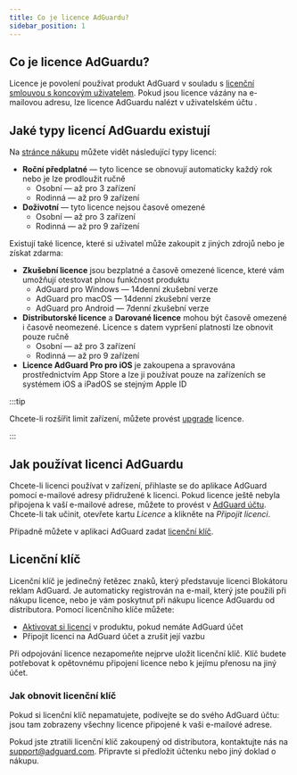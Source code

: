 ```yaml
---
title: Co je licence AdGuardu?
sidebar_position: 1
---
```


## Co je licence AdGuardu?

Licence je povolení používat produkt AdGuard v souladu s [licenční smlouvou s koncovým uživatelem](https://adguard.com/eula.html). Pokud jsou licence vázány na e-mailovou adresu, lze licence AdGuardu nalézt v uživatelském účtu [](https://my.adguard.com/).

## Jaké typy licencí AdGuardu existují

Na [stránce nákupu](https://adguard.com/license.html) můžete vidět následující typy licencí:

- **Roční předplatné** — tyto licence se obnovují automaticky každý rok nebo je lze prodloužit ručně
    - Osobní — až pro 3 zařízení
    - Rodinná — až pro 9 zařízení
- **Doživotní** — tyto licence nejsou časově omezené
    - Osobní — až pro 3 zařízení
    - Rodinná — až pro 9 zařízení

Existují také licence, které si uživatel může zakoupit z jiných zdrojů nebo je získat zdarma:

- **Zkušební licence** jsou bezplatné a časově omezené licence, které vám umožňují otestovat plnou funkčnost produktu
    - AdGuard pro Windows — 14denní zkušební verze
    - AdGuard pro macOS — 14denní zkušební verze
    - AdGuard pro Android — 7denní zkušební verze
- **Distributorské licence** a **Darované licence** mohou být časově omezené i časově neomezené. Licence s datem vypršení platnosti lze obnovit pouze ručně
    - Osobní — až pro 3 zařízení
    - Rodinná — až pro 9 zařízení
- **Licence AdGuard Pro pro iOS** je zakoupena a spravována prostřednictvím App Store a lze ji používat pouze na zařízeních se systémem iOS a iPadOS se stejným Apple ID

:::tip

Chcete-li rozšířit limit zařízení, můžete provést [upgrade](../payment-options/#upgrade) licence.

:::

## Jak používat licenci AdGuardu

Chcete-li licenci používat v zařízení, přihlaste se do aplikace AdGuard pomocí e-mailové adresy přidružené k licenci. Pokud licence ještě nebyla připojena k vaší e-mailové adrese, můžete to provést v [AdGuard účtu](https://my.adguard.com/). Chcete-li tak učinit, otevřete kartu *Licence* a klikněte na *Připojit licenci*.

Případně můžete v aplikaci AdGuard zadat [licenční klíč](#license-key).

## Licenční klíč

Licenční klíč je jedinečný řetězec znaků, který představuje licenci Blokátoru reklam AdGuard. Je automaticky registrován na e-mail, který jste použili při nákupu licence, nebo je vám poskytnut při nákupu licence AdGuardu od distributora. Pomocí licenčního klíče můžete:

- [Aktivovat si licenci](../activation) v produktu, pokud nemáte AdGuard účet
- Připojit licenci na AdGuard účet a zrušit její vazbu

Při odpojování licence nezapomeňte nejprve uložit licenční klíč. Klíč budete potřebovat k opětovnému připojení licence nebo k jejímu přenosu na jiný účet.

### Jak obnovit licenční klíč

Pokud si licenční klíč nepamatujete, podívejte se do svého AdGuard účtu: jsou tam zobrazeny všechny licence připojené k vaši e-mailové adrese.

Pokud jste ztratili licenční klíč zakoupený od distributora, kontaktujte nás na support@adguard.com. Připravte si předložit účtenku nebo jiný doklad o nákupu.
